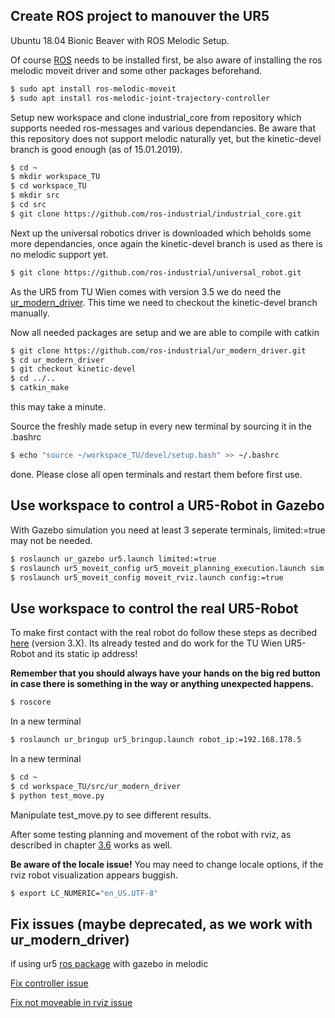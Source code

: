 ## Create ROS project to manouver the UR5

Ubuntu 18.04 Bionic Beaver with ROS Melodic Setup.

Of course [ROS](http://wiki.ros.org/melodic/Installation/Ubuntu) needs to be installed first, be also aware of installing the ros melodic moveit driver and some other packages beforehand.

```bash
$ sudo apt install ros-melodic-moveit
$ sudo apt install ros-melodic-joint-trajectory-controller
```

Setup new workspace and clone industrial_core from repository which supports needed ros-messages and various dependancies. Be aware that this repository does not support melodic naturally yet, but the kinetic-devel branch is good enough (as of 15.01.2019). 
```bash
$ cd ~
$ mkdir workspace_TU
$ cd workspace_TU
$ mkdir src
$ cd src
$ git clone https://github.com/ros-industrial/industrial_core.git
```

Next up the universal robotics driver is downloaded which beholds some more dependancies, once again the kinetic-devel branch is used as there is no melodic support yet.

```bash
$ git clone https://github.com/ros-industrial/universal_robot.git
```
As the UR5 from TU Wien comes with version 3.5 we do need the [ur_modern_driver](https://github.com/ros-industrial/ur_modern_driver). This time we need to checkout the kinetic-devel branch manually. 

Now all needed packages are setup and we are able to compile with catkin

```bash
$ git clone https://github.com/ros-industrial/ur_modern_driver.git
$ cd ur_modern_driver
$ git checkout kinetic-devel
$ cd ../..
$ catkin_make
```

this may take a minute.

Source the freshly made setup in every new terminal by sourcing it in the .bashrc
```bash
$ echo "source ~/workspace_TU/devel/setup.bash" >> ~/.bashrc
```

done. Please close all open terminals and restart them before first use.

## Use workspace to control a UR5-Robot in Gazebo

With Gazebo simulation you need at least 3 seperate terminals, limited:=true may not be needed.
```bash
$ roslaunch ur_gazebo ur5.launch limited:=true
$ roslaunch ur5_moveit_config ur5_moveit_planning_execution.launch sim:=true limited:=true
$ roslaunch ur5_moveit_config moveit_rviz.launch config:=true
```

## Use workspace to control the real UR5-Robot
To make first contact with the real robot do follow these steps as decribed [here](http://wiki.ros.org/universal_robot/Tutorials/Getting%20Started%20with%20a%20Universal%20Robot%20and%20ROS-Industrial) (version 3.X). Its already tested and do work for the TU Wien UR5-Robot and its static ip address!

**Remember that you should always have your hands on the big red button in case there is something in the way or anything unexpected happens.**

```bash
$ roscore
```
In a new terminal

```bash
$ roslaunch ur_bringup ur5_bringup.launch robot_ip:=192.168.178.5
```
In a new terminal
```bash
$ cd ~
$ cd workspace_TU/src/ur_modern_driver
$ python test_move.py
```

Manipulate test_move.py to see different results.


After some testing planning and movement of the robot with rviz, as described in chapter [3.6](http://wiki.ros.org/universal_robot/Tutorials/Getting%20Started%20with%20a%20Universal%20Robot%20and%20ROS-Industrial) works as well.

**Be aware of the locale issue!**
You may need to change locale options, if the rviz robot visualization appears buggish.

```bash
$ export LC_NUMERIC="en_US.UTF-8"
```














## Fix issues (maybe deprecated, as we work with ur_modern_driver)
if using ur5 [ros package](http://wiki.ros.org/ur_gazebo) with gazebo in melodic

[Fix controller issue](https://answers.ros.org/question/154166/ros-gazebo-failed-to-load-joint_state_controller/)

[Fix not moveable in rviz issue](https://github.com/ros-industrial/universal_robot/issues/374)
